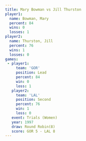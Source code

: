 ```yaml
---
title: Mary Bowman vs Jill Thurston
player1:              
  name: Bowman, Mary  
  percent: 84         
  wins: 0             
  losses: 1           
player2:              
  name: Thurston, Jill
  percent: 76         
  wins: 1             
  losses: 0           
games:
 - player1:        
     team: 'GOR'   
     position: Lead
     percent: 84   
     win: 0        
     loss: 1       
   player2:          
     team: 'LAL'     
     position: Second
     percent: 76     
     win: 1          
     loss: 0         
   event: Trials (Women)
   year: 1997           
   draw: Round Robin(8) 
   score: GOR 5 - LAL 8 
---
```

